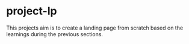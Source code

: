 # project-lp
This projects aim is to create a landing page from scratch based on the learnings during the previous sections.